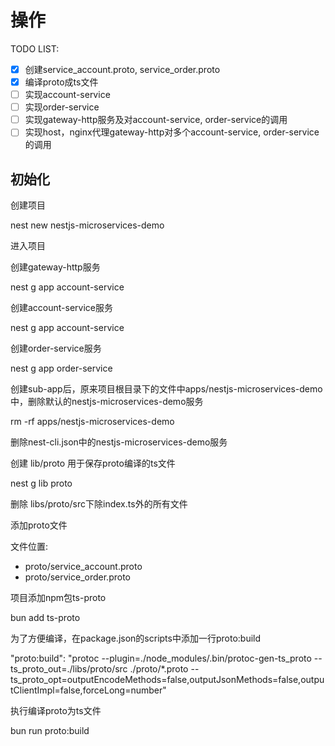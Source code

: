 # 操作

TODO LIST:
- [x] 创建service_account.proto, service_order.proto
- [x] 编译proto成ts文件
- [ ] 实现account-service
- [ ] 实现order-service
- [ ] 实现gateway-http服务及对account-service, order-service的调用
- [ ] 实现host，nginx代理gateway-http对多个account-service, order-service的调用

## 初始化

创建项目

nest new nestjs-microservices-demo

进入项目

创建gateway-http服务

nest g app account-service

创建account-service服务

nest g app account-service

创建order-service服务

nest g app order-service

创建sub-app后，原来项目根目录下的文件中apps/nestjs-microservices-demo中，删除默认的nestjs-microservices-demo服务

rm -rf apps/nestjs-microservices-demo

删除nest-cli.json中的nestjs-microservices-demo服务


创建 lib/proto 用于保存proto编译的ts文件

nest g lib proto

删除 libs/proto/src下除index.ts外的所有文件


添加proto文件

文件位置:
- proto/service_account.proto
- proto/service_order.proto

项目添加npm包ts-proto

bun add ts-proto

为了方便编译，在package.json的scripts中添加一行proto:build

"proto:build": "protoc --plugin=./node_modules/.bin/protoc-gen-ts_proto --ts_proto_out=./libs/proto/src ./proto/*.proto --ts_proto_opt=outputEncodeMethods=false,outputJsonMethods=false,outputClientImpl=false,forceLong=number"

执行编译proto为ts文件

bun run proto:build


